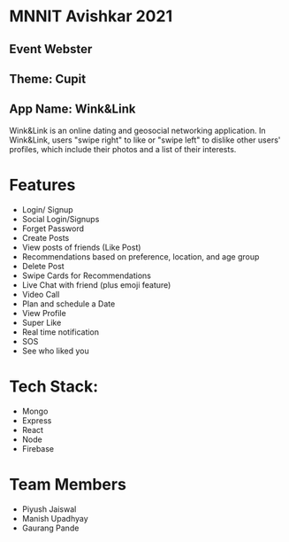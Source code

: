 # MNNIT Avishkar 2021
## Event Webster
## Theme: Cupit
## App Name: Wink&Link
Wink&Link is an online dating and geosocial networking application. In Wink&Link, users "swipe right" to like or "swipe left" to dislike other users' profiles, which include their photos and a list of their interests.
# Features
* Login/ Signup
* Social Login/Signups
* Forget Password
* Create Posts
* View posts of friends (Like Post)
* Recommendations based on preference, location, and age group
* Delete Post
* Swipe Cards for Recommendations
* Live Chat with friend (plus emoji feature)
* Video Call
* Plan and schedule a Date
* View Profile
* Super Like
* Real time notification
* SOS
* See who liked you
# Tech Stack:
* Mongo
* Express
* React
* Node
* Firebase
# Team Members
* Piyush Jaiswal
* Manish Upadhyay
* Gaurang Pande
